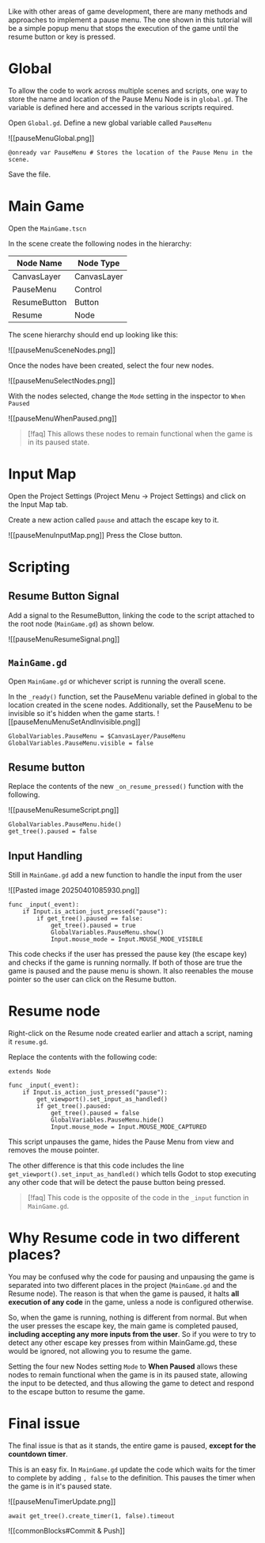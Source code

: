 Like with other areas of game development, there are many methods and approaches to implement a pause menu. The one shown in this tutorial will be a simple popup menu that stops the execution of the game until the resume button or key is pressed.

# Global

To allow the code to work across multiple scenes and scripts, one way to store the name and location of the Pause Menu Node is in `global.gd`. The variable is defined here and accessed in the various scripts required.

Open `Global.gd`. Define a new global variable called `PauseMenu`

![[pauseMenuGlobal.png]]

```gdscript
@onready var PauseMenu # Stores the location of the Pause Menu in the scene.
```

Save the file.

# Main Game

Open the `MainGame.tscn`

In the scene create the following nodes in the hierarchy:


| Node Name    | Node Type   |
| ------------ | ----------- |
| CanvasLayer  | CanvasLayer |
| PauseMenu    | Control     |
| ResumeButton | Button      |
| Resume       | Node        |
The scene hierarchy should end up looking like this:

![[pauseMenuSceneNodes.png]]



Once the nodes have been created, select the four new nodes.

![[pauseMenuSelectNodes.png]]

With the nodes selected, change the `Mode` setting in the inspector to `When Paused`

![[pauseMenuWhenPaused.png]]

> [!faq] This allows these nodes to remain functional when the game is in its paused state.


# Input Map

Open the Project Settings (Project Menu -> Project Settings) and click on the Input Map tab.

Create a new action called `pause` and attach the escape key to it.

![[pauseMenuInputMap.png]]
Press the Close button.
# Scripting

## Resume Button Signal
Add a signal to the ResumeButton, linking the code to the script attached to the root node (`MainGame.gd`) as shown below.

![[pauseMenuResumeSignal.png]]


## `MainGame.gd`

Open `MainGame.gd` or whichever script is running the overall scene. 

In the `_ready()` function, set the PauseMenu variable defined in global to the location created in the scene nodes. Additionally, set the PauseMenu to be invisible so it's hidden when the game starts.
![[pauseMenuMenuSetAndInvisible.png]]

```gdscript
GlobalVariables.PauseMenu = $CanvasLayer/PauseMenu
GlobalVariables.PauseMenu.visible = false
```


## Resume button

Replace the contents of the new `_on_resume_pressed()` function with the following.

![[pauseMenuResumeScript.png]]

```gdscript
GlobalVariables.PauseMenu.hide()
get_tree().paused = false
```


## Input Handling

Still in `MainGame.gd` add a new function to handle the input from the user

![[Pasted image 20250401085930.png]]

```gdscript
func _input(_event):
	if Input.is_action_just_pressed("pause"):
		if get_tree().paused == false:
			get_tree().paused = true
			GlobalVariables.PauseMenu.show()
			Input.mouse_mode = Input.MOUSE_MODE_VISIBLE
```

This code checks if the user has pressed the pause key (the escape key) and checks if the game is running normally. If both of those are true the game is paused and the pause menu is shown. It also reenables the mouse pointer so the user can click on the Resume button.

# Resume node

Right-click on the Resume node created earlier and attach a script, naming it `resume.gd`.

Replace the contents with the following code:

```gdscript
extends Node

func _input(_event):
	if Input.is_action_just_pressed("pause"):
		get_viewport().set_input_as_handled()
		if get_tree().paused:
			get_tree().paused = false
			GlobalVariables.PauseMenu.hide()
			Input.mouse_mode = Input.MOUSE_MODE_CAPTURED

```

This script unpauses the game, hides the Pause Menu from view and removes the mouse pointer. 

The other difference is that this code includes the line `get_viewport().set_input_as_handled()` which tells Godot to stop executing any other code that will be detect the pause button being pressed.

> [!faq] This code is the opposite of the code in the `_input` function in `MainGame.gd`.


# Why Resume code in two different places?

You may be confused why the code for pausing and unpausing the game is separated into two different places in the project (`MainGame.gd` and the Resume node). The reason is that when the game is paused, it halts **all execution of any code** in the game, unless a node is configured otherwise.

So, when the game is running, nothing is different from normal. But when the user presses the escape key, the main game is completed paused, **including accepting any more inputs from the user**. So if you were to try to detect any other escape key presses from within MainGame.gd, these would be ignored, not allowing you to resume the game.

Setting the four new Nodes setting `Mode` to **When Paused** allows these nodes to remain functional when the game is in its paused state, allowing the input to be detected, and thus allowing the game to detect and respond to the escape button to resume the game.


# Final issue

The final issue is that as it stands, the entire game is paused, **except for the countdown timer**. 

This is an easy fix. In `MainGame.gd` update the code which waits for the timer to complete by adding `, false` to the definition. This pauses the timer when the game is in it's paused state.

![[pauseMenuTimerUpdate.png]]

```gdscript
await get_tree().create_timer(1, false).timeout
```


![[commonBlocks#Commit & Push]]